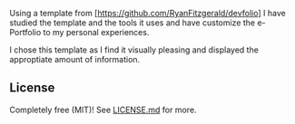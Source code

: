 Using a template from [https://github.com/RyanFitzgerald/devfolio] I have studied the template and the tools it uses and have customize the e-Portfolio to my personal experiences.

I chose this template as I find it visually pleasing and displayed the approptiate amount of information.



## License

Completely free (MIT)! See [LICENSE.md](LICENSE.md) for more.
